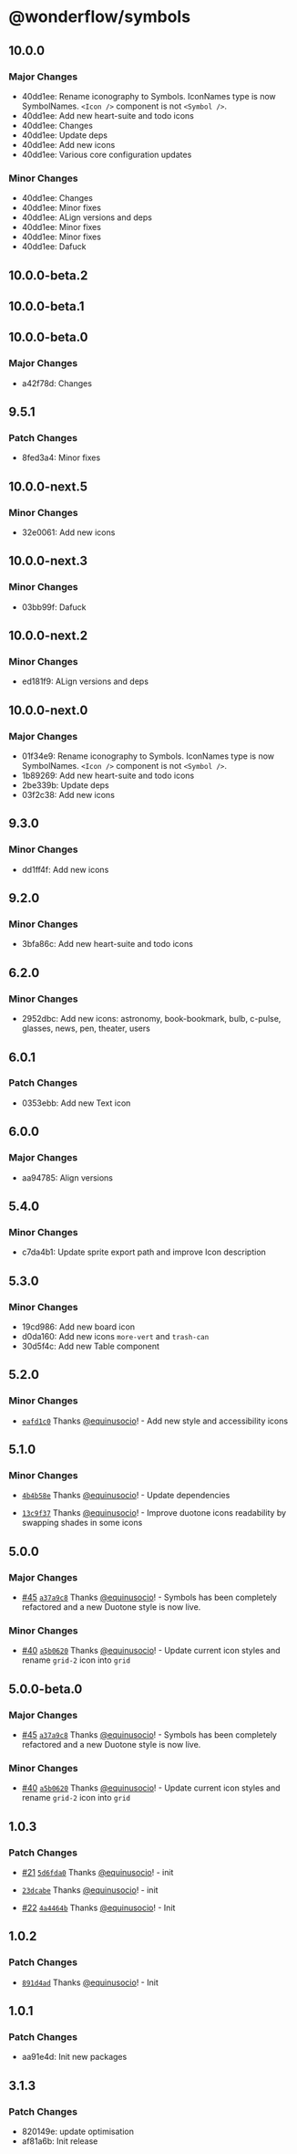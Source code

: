 # @wonderflow/symbols

## 10.0.0

### Major Changes

- 40dd1ee: Rename iconography to Symbols. IconNames type is now SymbolNames. `<Icon />` component is not `<Symbol />`.
- 40dd1ee: Add new heart-suite and todo icons
- 40dd1ee: Changes
- 40dd1ee: Update deps
- 40dd1ee: Add new icons
- 40dd1ee: Various core configuration updates

### Minor Changes

- 40dd1ee: Changes
- 40dd1ee: Minor fixes
- 40dd1ee: ALign versions and deps
- 40dd1ee: Minor fixes
- 40dd1ee: Minor fixes
- 40dd1ee: Dafuck

## 10.0.0-beta.2

## 10.0.0-beta.1

## 10.0.0-beta.0

### Major Changes

- a42f78d: Changes

## 9.5.1

### Patch Changes

- 8fed3a4: Minor fixes

## 10.0.0-next.5

### Minor Changes

- 32e0061: Add new icons

## 10.0.0-next.3

### Minor Changes

- 03bb99f: Dafuck

## 10.0.0-next.2

### Minor Changes

- ed181f9: ALign versions and deps

## 10.0.0-next.0

### Major Changes

- 01f34e9: Rename iconography to Symbols. IconNames type is now SymbolNames. `<Icon />` component is not `<Symbol />`.
- 1b89269: Add new heart-suite and todo icons
- 2be339b: Update deps
- 03f2c38: Add new icons

## 9.3.0

### Minor Changes

- dd1ff4f: Add new icons

## 9.2.0

### Minor Changes

- 3bfa86c: Add new heart-suite and todo icons

## 6.2.0

### Minor Changes

- 2952dbc: Add new icons: astronomy, book-bookmark, bulb, c-pulse, glasses, news, pen, theater, users

## 6.0.1

### Patch Changes

- 0353ebb: Add new Text icon

## 6.0.0

### Major Changes

- aa94785: Align versions

## 5.4.0

### Minor Changes

- c7da4b1: Update sprite export path and improve Icon description

## 5.3.0

### Minor Changes

- 19cd986: Add new board icon
- d0da160: Add new icons `more-vert` and `trash-can`
- 30d5f4c: Add new Table component

## 5.2.0

### Minor Changes

- [`eafd1c0`](https://github.com/wonderflow-bv/wanda/commit/eafd1c03bafb9f4cd904145a4bd24f094eeb2e7b) Thanks [@equinusocio](https://github.com/equinusocio)! - Add new style and accessibility icons

## 5.1.0

### Minor Changes

- [`4b4b58e`](https://github.com/wonderflow-bv/wanda/commit/4b4b58e6918e550b43a3bd134e906e36eac4d270) Thanks [@equinusocio](https://github.com/equinusocio)! - Update dependencies

* [`13c9f37`](https://github.com/wonderflow-bv/wanda/commit/13c9f373e3e19c8de0f849e03d2fc2151815a2a5) Thanks [@equinusocio](https://github.com/equinusocio)! - Improve duotone icons readability by swapping shades in some icons

## 5.0.0

### Major Changes

- [#45](https://github.com/wonderflow-bv/wanda/pull/45) [`a37a9c8`](https://github.com/wonderflow-bv/wanda/commit/a37a9c83b231410bdaee3f4127635f9b12329542) Thanks [@equinusocio](https://github.com/equinusocio)! - Symbols has been completely refactored and a new Duotone style is now live.

### Minor Changes

- [#40](https://github.com/wonderflow-bv/wanda/pull/40) [`a5b0620`](https://github.com/wonderflow-bv/wanda/commit/a5b0620fbdee612cb8d131ffec0f967abfe933a8) Thanks [@equinusocio](https://github.com/equinusocio)! - Update current icon styles and rename `grid-2` icon into `grid`

## 5.0.0-beta.0

### Major Changes

- [#45](https://github.com/wonderflow-bv/wanda/pull/45) [`a37a9c8`](https://github.com/wonderflow-bv/wanda/commit/a37a9c83b231410bdaee3f4127635f9b12329542) Thanks [@equinusocio](https://github.com/equinusocio)! - Symbols has been completely refactored and a new Duotone style is now live.

### Minor Changes

- [#40](https://github.com/wonderflow-bv/wanda/pull/40) [`a5b0620`](https://github.com/wonderflow-bv/wanda/commit/a5b0620fbdee612cb8d131ffec0f967abfe933a8) Thanks [@equinusocio](https://github.com/equinusocio)! - Update current icon styles and rename `grid-2` icon into `grid`

## 1.0.3

### Patch Changes

- [#21](https://github.com/wonderflow-bv/wanda/pull/21) [`5d6fda0`](https://github.com/wonderflow-bv/wanda/commit/5d6fda0a920f5915741a6b4f0c6bd9ac5903388d) Thanks [@equinusocio](https://github.com/equinusocio)! - init

* [`23dcabe`](https://github.com/wonderflow-bv/wanda/commit/23dcabe148c3420b286d78e06abc82e627dfe083) Thanks [@equinusocio](https://github.com/equinusocio)! - init

- [#22](https://github.com/wonderflow-bv/wanda/pull/22) [`4a4464b`](https://github.com/wonderflow-bv/wanda/commit/4a4464b034dbf18fc75ed355454ba7bbdd4b67b4) Thanks [@equinusocio](https://github.com/equinusocio)! - Init

## 1.0.2

### Patch Changes

- [`891d4ad`](https://github.com/wonderflow-bv/wanda/commit/891d4ade6b9aada229112d3be189cfed049aab87) Thanks [@equinusocio](https://github.com/equinusocio)! - Init

## 1.0.1

### Patch Changes

- aa91e4d: Init new packages

## 3.1.3

### Patch Changes

- 820149e: update optimisation
- af81a6b: Init release
